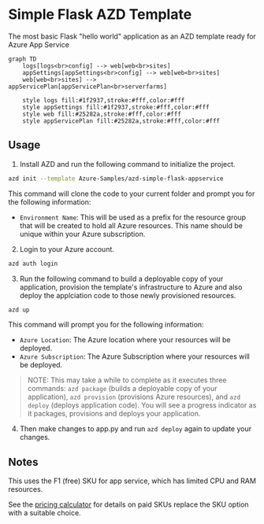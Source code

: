 # Simple Flask AZD Template

The most basic Flask "hello world" application as an AZD template ready for Azure App Service

```mermaid
graph TD
    logs[logs<br>config] --> web[web<br>sites]
    appSettings[appSettings<br>config] --> web[web<br>sites]
    web[web<br>sites] --> appServicePlan[appServicePlan<br>serverfarms]
    
    style logs fill:#1f2937,stroke:#fff,color:#fff
    style appSettings fill:#1f2937,stroke:#fff,color:#fff
    style web fill:#25282a,stroke:#fff,color:#fff
    style appServicePlan fill:#25282a,stroke:#fff,color:#fff
```

## Usage

1. Install AZD and run the following command to initialize the project.

```bash
azd init --template Azure-Samples/azd-simple-flask-appservice
```

This command will clone the code to your current folder and prompt you for the following information:

- `Environment Name`: This will be used as a prefix for the resource group that will be created to hold all Azure resources. This name should be unique within your Azure subscription.


2. Login to your Azure account.
```bash
azd auth login
```

3. Run the following command to build a deployable copy of your application, provision the template's infrastructure to Azure and also deploy the applciation code to those newly provisioned resources.

```bash
azd up
```

This command will prompt you for the following information:
- `Azure Location`: The Azure location where your resources will be deployed.
- `Azure Subscription`: The Azure Subscription where your resources will be deployed.

> NOTE: This may take a while to complete as it executes three commands: `azd package` (builds a deployable copy of your application), `azd provision` (provisions Azure resources), and `azd deploy` (deploys application code). You will see a progress indicator as it packages, provisions and deploys your application.

4. Then make changes to app.py and run `azd deploy` again to update your changes.

## Notes

This uses the F1 (free) SKU for app service, which has limited CPU and RAM resources.

See the [pricing calculator](https://azure.microsoft.com/en-au/pricing/calculator/) for details on paid SKUs replace the SKU option with a suitable choice.
